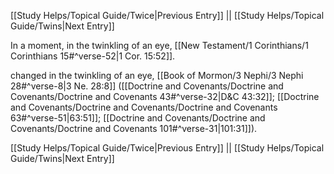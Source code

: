 [[Study Helps/Topical Guide/Twice|Previous Entry]]  ||  [[Study Helps/Topical Guide/Twins|Next Entry]]

 In a moment, in the twinkling of an eye, [[New Testament/1 Corinthians/1 Corinthians 15#^verse-52|1 Cor. 15:52]].

 changed in the twinkling of an eye, [[Book of Mormon/3 Nephi/3 Nephi 28#^verse-8|3 Ne. 28:8]] ([[Doctrine and Covenants/Doctrine and Covenants/Doctrine and Covenants 43#^verse-32|D&C 43:32]]; [[Doctrine and Covenants/Doctrine and Covenants/Doctrine and Covenants 63#^verse-51|63:51]]; [[Doctrine and Covenants/Doctrine and Covenants/Doctrine and Covenants 101#^verse-31|101:31]]).

[[Study Helps/Topical Guide/Twice|Previous Entry]]  ||  [[Study Helps/Topical Guide/Twins|Next Entry]]